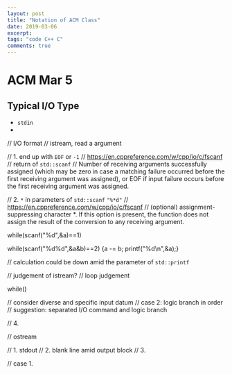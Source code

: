 ```yaml
---
layout: post
title: "Notation of ACM Class"
date: 2019-03-06
excerpt:
tags: "code C++ C"
comments: true
---
```



# ACM Mar 5

## Typical I/O Type

- ```stdin```
- 

// I/O format 
// istream, read a argument

// 1. end up with ```EOF``` or ```-1```
// https://en.cppreference.com/w/cpp/io/c/fscanf
// return of ```std::scanf```
// Number of receiving arguments successfully assigned (which may be zero in case a matching failure occurred before the first receiving argument was assigned), or EOF if input failure occurs before the first receiving argument was assigned.

// 2. ```*``` in parameters of ```std::scanf``` ```"%*d"```
// https://en.cppreference.com/w/cpp/io/c/fscanf
// (optional) assignment-suppressing character *. If this option is present, the function does not assign the result of the conversion to any receiving argument.

while(scanf("%d",&a)==1)

while(scanf("%d%d",&a&b)==2) {a -= b; printf("%d\n",&a);}

// calculation could be down amid the parameter of ```std::printf```

// judgement of istream?
// loop judgement

while()

// consider diverse and specific input datum
// case 2: logic branch in order
// suggestion: separated I/O command and logic branch

// 4. 

// ostream

// 1. stdout
// 2. blank line amid output block
// 3. 

// case 1. 

